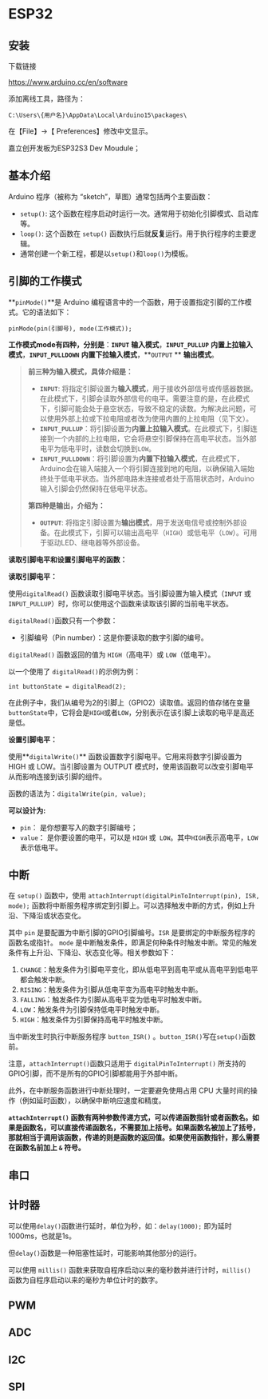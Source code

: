 # ESP32

## 安装

下载链接

https://www.arduino.cc/en/software

添加离线工具，路径为：

```
C:\Users\{用户名}\AppData\Local\Arduino15\packages\
```

在【File】->【 Preferences】修改中文显示。

嘉立创开发板为ESP32S3 Dev Moudule；

## 基本介绍

Arduino 程序（被称为 “sketch”，草图）通常包括两个主要函数：

- `setup()`: 这个函数在程序启动时运行一次。通常用于初始化引脚模式、启动库等。
- `loop()`: 这个函数在 `setup()` 函数执行后就**反复**运行。用于执行程序的主要逻辑。
- 通常创建一个新工程，都是以`setup()`和`loop()`为模板。

## 引脚的工作模式

**`pinMode()`**是 Arduino 编程语言中的一个函数，用于设置指定引脚的工作模式。它的语法如下：

`pinMode(pin(引脚号), mode(工作模式));`

**工作模式mode有四种，分别是**：**`INPUT`** **输入模式**，**`INPUT_PULLUP`** **内置上拉输入模式**，**`INPUT_PULLDOWN`** **内置下拉输入模式**，**`OUTPUT` ** **输出模式**。

> **前三种为输入模式，具体介绍是：**
>
> - **`INPUT`**: 将指定引脚设置为**输入模式**，用于接收外部信号或传感器数据。在此模式下，引脚会读取外部信号的电平。需要注意的是，在此模式下，引脚可能会处于悬空状态，导致不稳定的读数。为解决此问题，可以使用外部上拉或下拉电阻或者改为使用内置的上拉电阻（见下文）。
> - **`INPUT_PULLUP`**：将引脚设置为**内置上拉输入模式**。在此模式下，引脚连接到一个内部的上拉电阻，它会将悬空引脚保持在高电平状态。当外部电平为低电平时，读数会切换到`LOW`。
> - **`INPUT_PULLDOWN`**：将引脚设置为**内置下拉输入模式**，在此模式下，Arduino会在输入端接入一个将引脚连接到地的电阻，以确保输入端始终处于低电平状态。当外部电路未连接或者处于高阻状态时，Arduino输入引脚会仍然保持在低电平状态。
>
> **第四种是输出，介绍为：**
>
> - **`OUTPUT`**: 将指定引脚设置为**输出模式**，用于发送电信号或控制外部设备。在此模式下，引脚可以输出高电平（`HIGH`）或低电平（`LOW`）。可用于驱动LED、继电器等外部设备。
>

**读取引脚电平和设置引脚电平的函数：**

**读取引脚电平：**

使用`digitalRead()` 函数读取引脚电平状态。当引脚设置为输入模式（`INPUT` 或 `INPUT_PULLUP`）时，你可以使用这个函数来读取该引脚的当前电平状态。

`digitalRead()`函数只有一个参数：

- 引脚编号（Pin number）：这是你要读取的数字引脚的编号。

`digitalRead()` 函数返回的值为 `HIGH`（高电平）或 `LOW`（低电平）。

以一个使用了 `digitalRead()`的示例为例：

`int buttonState = digitalRead(2);`

在此例子中，我们从编号为2的引脚上（GPIO2）读取值。返回的值存储在变量`buttonState`中，它将会是`HIGH`或者`LOW`，分别表示在该引脚上读取的电平是高还是低。

**设置引脚电平：**

使用**`digitalWrite()`** 函数设置数字引脚电平。它用来将数字引脚设置为 HIGH 或 LOW。当引脚设置为 OUTPUT 模式时，使用该函数可以改变引脚电平从而影响连接到该引脚的组件。

函数的语法为：`digitalWrite(pin, value);`

**可以设计为:**

- `pin`： 是你想要写入的数字引脚编号；
- `value`： 是你要设置的电平，可以是 `HIGH` 或` LOW`。其中`HIGH`表示高电平，`LOW`表示低电平。

## 中断

在 `setup()` 函数中，使用 `attachInterrupt(digitalPinToInterrupt(pin), ISR, mode);` 函数将中断服务程序绑定到引脚上。可以选择触发中断的方式，例如上升沿、下降沿或状态变化。

其中 `pin` 是要配置为中断引脚的GPIO引脚编号。`ISR` 是要绑定的中断服务程序的函数名或指针。 `mode` 是中断触发条件，即满足何种条件时触发中断。常见的触发条件有上升沿、下降沿、状态变化等。相关参数如下：

1. `CHANGE`：触发条件为引脚电平变化，即从低电平到高电平或从高电平到低电平都会触发中断。
2. `RISING`：触发条件为引脚从低电平变为高电平时触发中断。
3. `FALLING`：触发条件为引脚从高电平变为低电平时触发中断。
4. `LOW`：触发条件为引脚保持低电平时触发中断。
5. `HIGH`：触发条件为引脚保持高电平时触发中断。

当中断发生时执行中断服务程序 `button_ISR()` 。`button_ISR()`写在`setup()`函数前。

注意，`attachInterrupt()`函数只适用于 `digitalPinToInterrupt()` 所支持的GPIO引脚，而不是所有的GPIO引脚都能用于外部中断。

此外，在中断服务函数进行中断处理时，一定要避免使用占用 CPU 大量时间的操作（例如延时函数），以确保中断响应速度和精度。

**`attachInterrupt()` 函数有两种参数传递方式，可以传递函数指针或者函数名。如果是函数名，可以直接传递函数名，不需要加上括号。如果函数名被加上了括号，那就相当于调用该函数，传递的则是函数的返回值。如果使用函数指针，那么需要在函数名前加上 `&` 符号。**

## 串口



## 计时器

可以使用`delay()`函数进行延时，单位为秒，如：`delay(1000);` 即为延时1000ms，也就是1s。

但`delay()`函数是一种阻塞性延时，可能影响其他部分的运行。

可以使用 `millis()` 函数来获取自程序启动以来的毫秒数并进行计时，`millis()` 函数为自程序启动以来的毫秒为单位计时的数字。

## PWM



## ADC



## I2C



## SPI



